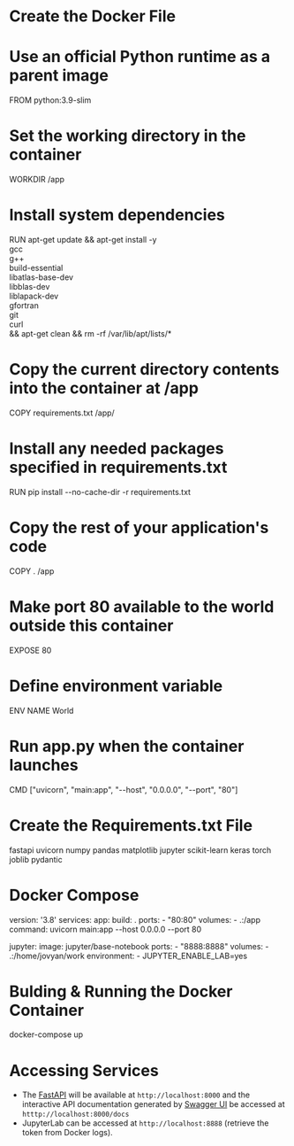 # Create the Docker File

# Use an official Python runtime as a parent image
FROM python:3.9-slim

# Set the working directory in the container
WORKDIR /app

# Install system dependencies
RUN apt-get update && apt-get install -y \
    gcc \
    g++ \
    build-essential \
    libatlas-base-dev \
    libblas-dev \
    liblapack-dev \
    gfortran \
    git \
    curl \
    && apt-get clean && rm -rf /var/lib/apt/lists/*

# Copy the current directory contents into the container at /app
COPY requirements.txt /app/

# Install any needed packages specified in requirements.txt
RUN pip install --no-cache-dir -r requirements.txt

# Copy the rest of your application's code
COPY . /app

# Make port 80 available to the world outside this container
EXPOSE 80

# Define environment variable
ENV NAME World

# Run app.py when the container launches
CMD ["uvicorn", "main:app", "--host", "0.0.0.0", "--port", "80"]

# Create the Requirements.txt File

fastapi
uvicorn
numpy
pandas
matplotlib
jupyter
scikit-learn
keras
torch
joblib
pydantic

# Docker Compose
version: '3.8'
services:
  app:
    build: .
    ports:
      - "80:80"
    volumes:
      - .:/app
    command: uvicorn main:app --host 0.0.0.0 --port 80

  jupyter:
    image: jupyter/base-notebook
    ports:
      - "8888:8888"
    volumes:
      - .:/home/jovyan/work
    environment:
      - JUPYTER_ENABLE_LAB=yes

# Bulding & Running the Docker Container
docker-compose up

# Accessing Services

- The [FastAPI](https://fastapi.tiangolo.com/) will be available at `http://localhost:8000` and the interactive API documentation generated by [Swagger UI](https://swagger.io/tools/swagger-ui/) be accessed at `htttp://localhost:8000/docs`
- JupyterLab can be accessed at `http://localhost:8888` (retrieve the token from Docker logs).


